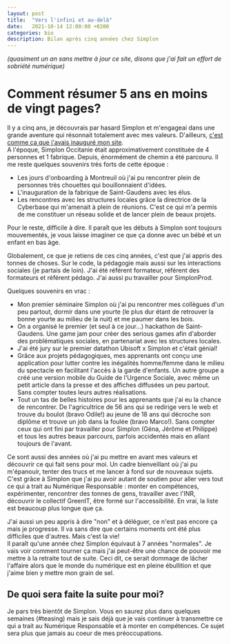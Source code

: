 ```yaml
---
layout: post
title:  "Vers l'infini et au-delà"
date:   2021-10-14 12:00:00 +0200
categories: bio
description: Bilan après cinq années chez Simplon
---
```

*(quasiment un an sans mettre à jour ce site, disons que j'ai fait un effort de sobriété numérique)*   
# Comment résumer 5 ans en moins de vingt pages?
Il y a cinq ans, je découvrais par hasard Simplon et m'engageai dans une grande aventure qui résonnait totalement avec mes valeurs. D'ailleurs, [c'est comme ça que j'avais inauguré mon site](https://ldevernay.github.io/bio/2017/06/20/formateur-chez-simplon.html).  
A l'époque, Simplon Occitanie était approximativement constituée de 4 personnes et 1 fabrique. Depuis, énormément de chemin a été parcouru. Il me reste quelques souvenirs très forts de cette époque : 
* Les jours d'onboarding à Montreuil où j'ai pu rencontrer plein de personnes très chouettes qui bouillonnaient d'idées.   
* L'inauguration de la fabrique de Saint-Gaudens avec les élus.  
* Les rencontres avec les structures locales grâce la directrice de la Cyberbase qui m'amenait à plein de réunions. C'est ce qui m'a permis de me constituer un réseau solide et de lancer plein de beaux projets.  
  
Pour le reste, difficile à dire. Il paraît que les débuts à Simplon sont toujours mouvementés, je vous laisse imaginer ce que ça donne avec un bébé et un enfant en bas âge.  
  
Globalement, ce que je retiens de ces cinq années, c'est que j'ai appris des tonnes de choses. Sur le code, la pédagogie mais aussi sur les interactions sociales (je partais de loin). J'ai été référent formateur, référent des formateurs et référent pédago. J'ai aussi pu travailler pour SimplonProd.  
  
Quelques souvenirs en vrac :
* Mon premier séminaire Simplon où j'ai pu rencontrer mes collègues d'un peu partout, dormir dans une yourte (le plus dur étant de retrouver la bonne yourte au milieu de la nuit) et me paumer dans les bois. 
* On a organisé le premier (et seul à ce jour...) hackathon de Saint-Gaudens. Une game jam pour créer des serious games afin d'aborder des problématiques sociales, en partenariat avec les structures locales. 
* J'ai été jury sur le premier datathon Ubisoft x Simplon et c'était génial!
* Grâce aux projets pédagogiques, mes apprenants ont conçu une application pour lutter contre les inégalités homme/femme dans le milieu du spectacle en facilitant l'accès à la garde d'enfants. Un autre groupe a créé une version mobile du Guide de l'Urgence Sociale, avec même un petit article dans la presse et des affiches diffusées un peu partout. Sans compter toutes leurs autres réalisations.
* Tout un tas de belles histoires pour les apprenants que j'ai eu la chance de rencontrer. De l'agricultrice de 56 ans qui se redirige vers le web et trouve du boulot (bravo Odile!) au jeune de 18 ans qui décroche son diplôme et trouve un job dans la foulée (bravo Marco!). Sans compter ceux qui ont fini par travailler pour Simplon (Géna, Jérôme et Philippe) et tous les autres beaux parcours, parfois accidentés mais en allant toujours de l'avant.  
  
Ce sont aussi des années où j'ai pu mettre en avant mes valeurs et découvrir ce qui fait sens pour moi. Un cadre bienveillant où j'ai pu m'épanouir, tenter des trucs et me lancer à fond sur de nouveaux sujets. C'est grâce à Simplon que j'ai pu avoir autant de soutien pour aller vers tout ce qui a trait au Numérique Responsable : monter en compétences, expérimenter, rencontrer des tonnes de gens, travailler avec l'INR, découvrir le collectif GreenIT, être formé sur l'accessibilité. En vrai, la liste est beaucoup plus longue que ça. 
  
J'ai aussi un peu appris à dire "non" et à déléguer, ce n'est pas encore ça mais je progresse. Il va sans dire que certains moments ont été plus difficiles que d'autres. Mais c'est la vie!   
Il paraît qu'une année chez Simplon équivaut à 7 années "normales". Je vais voir comment tourner ça mais j'ai peut-être une chance de pouvoir me mettre à la retraite tout de suite. Ceci dit, ce serait dommage de lâcher l'affaire alors que le monde du numérique est en pleine ébullition et que j'aime bien y mettre mon grain de sel.  
  
## De quoi sera faite la suite pour moi?  
Je pars très bientôt de Simplon. Vous en saurez plus dans quelques semaines (#teasing) mais je sais déjà que je vais continuer à transmettre ce qui a trait au Numérique Responsable et à monter en compétences. Ce sujet sera plus que jamais au coeur de mes préoccupations. 